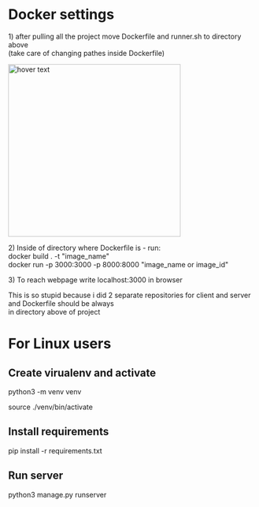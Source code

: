 <h1>Docker settings</h1>
<p>1) after pulling all the project move Dockerfile and runner.sh to directory above
<br> (take care of changing pathes inside Dockerfile)
</p>

<p align="left">
  <img src="https://i.postimg.cc/Y9tZ7wJw/Screenshot-1.png" width="350" title="hover text">
</p>

<p>2) Inside of directory where Dockerfile is - run:
<br> docker build . -t "image_name"
<br> docker run -p 3000:3000 -p 8000:8000 "image_name or image_id"
</p>
<p>3) To reach webpage write localhost:3000 in browser</p>
<p>This is so stupid because i did 2 separate repositories for client and server and Dockerfile should be always<br>
  in directory above of project</p>



<h1>For Linux users</h1>
  <h2>Create virualenv and activate</h2>
    <p>python3 -m venv venv</p>
    <p>source ./venv/bin/activate</p>
   <h2>Install requirements</h2>
     <p>pip install -r requirements.txt</p>
   <h2>Run server</h2>
   <p>python3 manage.py runserver</p>
